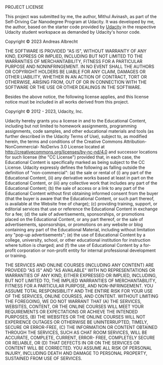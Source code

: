 PROJECT LICENSE

This project was submitted by me, the author, Mithul Avinash, as part of the Self-Driving Car Nanodegree Program at Udacity. It was developed by me, the author, based on the starter code provided by [Udacity](https://www.udacity.com/) in the respective Udacity student workspace as demanded by Udacity's honor code.

Copyright © 2023 Andreas Albrecht

THE SOFTWARE IS PROVIDED "AS IS", WITHOUT WARRANTY OF ANY KIND, EXPRESS OR IMPLIED, INCLUDING BUT NOT LIMITED TO THE WARRANTIES OF MERCHANTABILITY, FITNESS FOR A PARTICULAR PURPOSE AND NONINFRINGEMENT. IN NO EVENT SHALL THE AUTHORS OR COPYRIGHT HOLDERS BE LIABLE FOR ANY CLAIM, DAMAGES OR OTHER LIABILITY, WHETHER IN AN ACTION OF CONTRACT, TORT OR OTHERWISE, ARISING FROM, OUT OF OR IN CONNECTION WITH THE SOFTWARE OR THE USE OR OTHER DEALINGS IN THE SOFTWARE. 


Besides the above notice, the following license applies, and this license notice must be included in all works derived from this project.


Copyright © 2012 - 2023, Udacity, Inc.

Udacity hereby grants you a license in and to the Educational Content, including but not limited to homework assignments, programming assignments, code samples, and other educational materials and tools (as further described in the Udacity Terms of Use),  subject to, as modified herein, the terms and conditions of the Creative Commons Attribution-NonCommercial- NoDerivs 3.0 License located at http://creativecommons.org/licenses/by-nc-nd/4.0 and successor locations for such license (the "CC License") provided that, in each case, the Educational Content is specifically marked as being subject to the CC License.
Udacity expressly defines the following as falling outside the definition of "non-commercial":
(a) the sale or rental of (i) any part of the Educational Content, (ii) any derivative works based at least in part on the Educational Content, or (iii) any collective work that includes any part of the Educational Content;
(b) the sale of access or a link to any part of the Educational Content without first obtaining informed consent from the buyer (that the buyer is aware that the Educational Content, or such part thereof, is available at the Website free of charge);
(c) providing training, support, or editorial services that use or reference the Educational Content in exchange for a fee;
(d) the sale of advertisements, sponsorships, or promotions placed on the Educational Content, or any part thereof, or the sale of advertisements, sponsorships, or promotions on any website or blog containing any part of the Educational Material, including without limitation any "pop-up advertisements";
(e) the use of Educational Content by a college, university, school, or other educational institution for instruction where tuition is charged; and
(f) the use of Educational Content by a for-profit corporation or non-profit entity for internal professional development or training.



THE SERVICES AND ONLINE COURSES (INCLUDING ANY CONTENT) ARE PROVIDED "AS IS" AND "AS AVAILABLE" WITH NO REPRESENTATIONS OR WARRANTIES OF ANY KIND, EITHER EXPRESSED OR IMPLIED, INCLUDING, BUT NOT LIMITED TO, THE IMPLIED WARRANTIES OF MERCHANTABILITY, FITNESS FOR A PARTICULAR PURPOSE, AND NON-INFRINGEMENT. YOU ASSUME TOTAL RESPONSIBILITY AND THE ENTIRE RISK FOR YOUR USE OF THE SERVICES, ONLINE COURSES, AND CONTENT. WITHOUT LIMITING THE FOREGOING, WE DO NOT WARRANT THAT (A) THE SERVICES, WEBSITES, CONTENT, OR THE ONLINE COURSES WILL MEET YOUR REQUIREMENTS OR EXPECTATIONS OR ACHIEVE THE INTENDED PURPOSES, (B) THE WEBSITES OR THE ONLINE COURSES WILL NOT EXPERIENCE OUTAGES OR OTHERWISE BE UNINTERRUPTED, TIMELY, SECURE OR ERROR-FREE, (C) THE INFORMATION OR CONTENT OBTAINED THROUGH THE SERVICES, SUCH AS CHAT ROOM SERVICES, WILL BE ACCURATE, COMPLETE, CURRENT, ERROR- FREE, COMPLETELY SECURE OR RELIABLE, OR (D) THAT DEFECTS IN OR ON THE SERVICES OR CONTENT WILL BE CORRECTED. YOU ASSUME ALL RISK OF PERSONAL INJURY, INCLUDING DEATH AND DAMAGE TO PERSONAL PROPERTY, SUSTAINED FROM USE OF SERVICES.

